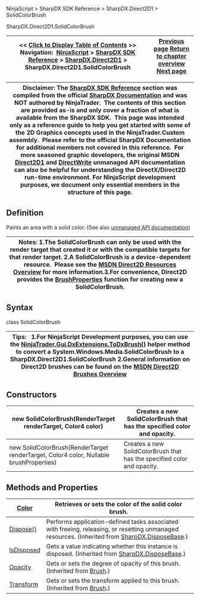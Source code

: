 ﻿
NinjaScript > SharpDX SDK Reference > SharpDX.Direct2D1 > SolidColorBrush

SharpDX.Direct2D1.SolidColorBrush

| << [Click to Display Table of Contents](sharpdx_direct2d1_solidcolorbrush.md) >> **Navigation:**     [NinjaScript](ninjascript.md) > [SharpDX SDK Reference](sharpdx_sdk_reference.md) > [SharpDX.Direct2D1](sharpdx_direct2d1.md) > SharpDX.Direct2D1.SolidColorBrush | [Previous page](sharpdx_direct2d1_rendertarget_transform.md) [Return to chapter overview](sharpdx_direct2d1.md) [Next page](sharpdx_direct2d1_solidcolorbrush_color.md) |
| --- | --- |

| Disclaimer: The [SharpDX SDK Reference](sharpdx_sdk_reference.md) section was compiled from the official [SharpDX Documentation](http://sharpdx.org/) and was NOT authored by NinjaTrader.  The contents of this section are provided as-is and only cover a fraction of what is available from the SharpDX SDK.  This page was intended only as a reference guide to help you get started with some of the 2D Graphics concepts used in the NinjaTrader.Custom assembly.  Please refer to the official SharpDX Documentation for additional members not covered in this reference.  For more seasoned graphic developers, the original MSDN [Direct2D1](https://msdn.microsoft.com/en-us/library/windows/desktop/dd370990.aspx) and [DirectWrite](https://msdn.microsoft.com/en-us/library/windows/desktop/dd368038.aspx) unmanaged API documentation can also be helpful for understanding the DirectX/Direct2D run-time environment. For NinjaScript development purposes, we document only essential members in the structure of this page. |
| --- |

## Definition
Paints an area with a solid color.
(See also [unmanaged API documentation](http://msdn.microsoft.com/en-us/library/dd372207.aspx))
 

| Notes:  1.The SolidColorBrush can only be used with the render target that created it or with the compatible targets for that render target. 2.A SolidColorBrush is a device-dependent resource.  Please see the [MSDN Direct2D Resources Overview](https://msdn.microsoft.com/en-us/library/dd756757(v=vs.85).aspx) for more information.3.For convenience, Direct2D provides the [BrushProperties](sharpdx_direct2d1_brushproperties.md) function for creating new a SolidColorBrush. |
| --- |

## Syntax
class SolidColorBrush
 

| Tips:   1.For NinjaScript Development purposes, you can use the [NinjaTrader.Gui.DxExtensions.ToDxBrush()](dxextensions_todxbrush.md) helper method to convert a System.Windows.Media.SolidColorBrush to a SharpDX.Direct2D1.SolidColorBrush 2.General information on Direct2D brushes can be found on the [MSDN Direct2D Brushes Overview](https://msdn.microsoft.com/en-us/library/dd756651(v=vs.85).aspx) |
| --- |
## 
## Constructors

| new SolidColorBrush(RenderTarget renderTarget, Color4 color) | Creates a new SolidColorBrush that has the specified color and opacity. |
| --- | --- |
| new SolidColorBrush(RenderTarget renderTarget, Color4 color, Nullable<BrushProperties> brushProperties) | Creates a new SolidColorBrush that has the specified color and opacity. |
## 
## 
## Methods and Properties

| [Color](sharpdx_direct2d1_solidcolorbrush_color.md) | Retrieves or sets the color of the solid color brush. |
| --- | --- |
| [Dispose()](sharpdx_disposebase_dispose.md) | Performs application-defined tasks associated with freeing, releasing, or resetting unmanaged resources. (Inherited from [SharpDX.DisposeBase](sharpdx_disposebase.md).) |
| [IsDisposed](sharpdx_disposebase_isdisposed.md) | Gets a value indicating whether this instance is disposed. (Inherited from [SharpDX.DisposeBase](sharpdx_disposebase.md).) |
| [Opacity](sharpdx_direct2d1_brush_opacity.md) | Gets or sets the degree of opacity of this brush.  (Inherited from [Brush](sharpdx_direct2d1_brush.md).) |
| [Transform](sharpdx_direct2d1_brush_transform.md) | Gets or sets the transform applied to this brush.  (Inherited from [Brush](sharpdx_direct2d1_brush.md).) |
